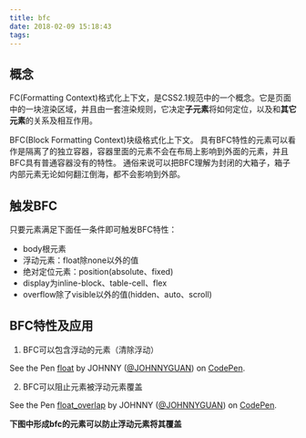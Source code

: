 ```yaml
---
title: bfc
date: 2018-02-09 15:18:43
tags:
---
```

## 概念
FC(Formatting Context)格式化上下文，是CSS2.1规范中的一个概念。它是页面中的一块渲染区域，并且由一套渲染规则，它决定**子元素**将如何定位，以及和**其它元素**的关系及相互作用。

BFC(Block Formatting Context)块级格式化上下文。
具有BFC特性的元素可以看作是隔离了的独立容器，容器里面的元素不会在布局上影响到外面的元素，并且BFC具有普通容器没有的特性。
通俗来说可以把BFC理解为封闭的大箱子，箱子内部元素无论如何翻江倒海，都不会影响到外部。

## 触发BFC
只要元素满足下面任一条件即可触发BFC特性：
- body根元素
- 浮动元素：float除none以外的值
- 绝对定位元素：position(absolute、fixed)
- display为inline-block、table-cell、flex
- overflow除了visible以外的值(hidden、auto、scroll)

## BFC特性及应用
1. BFC可以包含浮动的元素（清除浮动）
<p data-height="521" data-theme-id="dark" data-slug-hash="VQPNZQ" data-default-tab="result" data-user="JOHNNYGUAN" data-embed-version="2" data-pen-title="float" class="codepen">See the Pen <a href="https://codepen.io/JOHNNYGUAN/pen/VQPNZQ/">float</a> by JOHNNY (<a href="https://codepen.io/JOHNNYGUAN">@JOHNNYGUAN</a>) on <a href="https://codepen.io">CodePen</a>.</p>
<script async src="https://production-assets.codepen.io/assets/embed/ei.js"></script>

2. BFC可以阻止元素被浮动元素覆盖
<p data-height="904" data-theme-id="dark" data-slug-hash="NydmxQ" data-default-tab="result" data-user="JOHNNYGUAN" data-embed-version="2" data-pen-title="float_overlap" class="codepen">See the Pen <a href="https://codepen.io/JOHNNYGUAN/pen/NydmxQ/">float_overlap</a> by JOHNNY (<a href="https://codepen.io/JOHNNYGUAN">@JOHNNYGUAN</a>) on <a href="https://codepen.io">CodePen</a>.</p>
<script async src="https://production-assets.codepen.io/assets/embed/ei.js"></script>

**下图中形成bfc的元素可以防止浮动元素将其覆盖**
